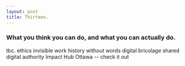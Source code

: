 ```yaml
---
layout: post
title: Thirteen.
---
```


### What you think you can do, and what you can actually do.

tbc. 
ethics
invisible work
history without words
digital bricolage
shared digital authority
Impact Hub Ottawa -- check it out
